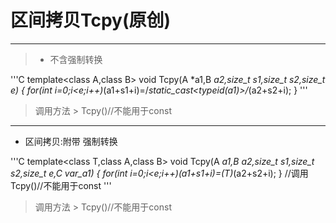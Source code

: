 # 区间拷贝Tcpy(原创)
***
>* 不含强制转换

'''C
template<class A,class B>
void Tcpy(A *a1,B *a2,size_t s1,size_t s2,size_t e)
{
	for(int i=0;i<e;i++)*(a1+s1+i)=/*static_cast<typeid(*a1)>*/*(a2+s2+i);
}
'''

>调用方法
	> Tcpy()//不能用于const

***
* 区间拷贝:附带 强制转换

'''C
template<class T,class A,class B>
void Tcpy(A *a1,B *a2,size_t s1,size_t s2,size_t e,C var_a1)
{
	for(int i=0;i<e;i++)*(a1+s1+i)=(T)*(a2+s2+i);
}
//调用Tcpy<typename>()//不能用于const
'''
	
>调用方法
	> Tcpy<typename>()//不能用于const
